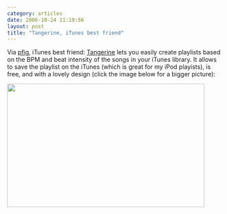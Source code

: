 ```yaml
---
category: articles
date: 2006-10-24 11:19:56
layout: post
title: "Tangerine, iTunes best friend"
---
```


<p>Via <a href="http://pfig.livejournal.com/">pfig</a>, iTunes best friend: <a href="http://www.potionfactory.com/blog/2006/10/18/introducing-tangerine/">Tangerine</a> lets you easily create playlists based on the BPM and beat intensity of the songs in your iTunes library. It allows to save the playlist on the iTunes (which is great for my iPod playists), is free, and with a lovely design (click the image below for a bigger picture):</p><p><a href="https://cdn.joaobordalo.com/images/static/blog/tangerine.png"><img src="https://cdn.joaobordalo.com/images/static/blog/tangerine.png" width=460 height=287></a></p>

